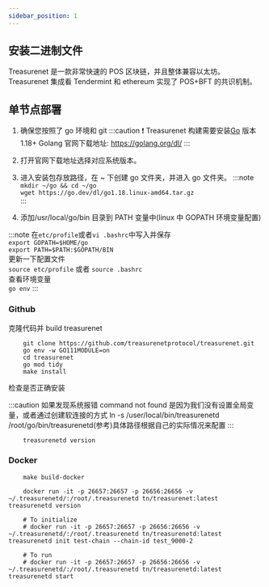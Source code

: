 ```yaml
---
sidebar_position: 1
---
```


## 安装二进制文件

Treasurenet 是一款非常快速的 POS 区块链，并且整体兼容以太坊。Treasurenet 集成看 Tendermint 和 ethereum 实现了 POS+BFT 的共识机制。

## 单节点部署

1. 确保您按照了 go 环境和 git
   :::caution
   ❗️ Treasurenet 构建需要安装[Go](https://golang.org/dl/) 版本 1.18+
   Golang 官网下载地址: https://golang.org/dl/
   :::

2. 打开官网下载地址选择对应系统版本。

3. 进入安装包存放路径，在 ~ 下创建 go 文件夹，并进入 go 文件夹。
   :::note
   `mkdir ~/go && cd ~/go` <br />
   `wget https://go.dev/dl/go1.18.linux-amd64.tar.gz`  
   :::

4. 添加/usr/local/go/bin 目录到 PATH 变量中(linux 中 GOPATH 环境变量配置)

:::note
在`etc/profile`或者`vi .bashrc`中写入并保存 <br />
`export GOPATH=$HOME/go` <br />
`export PATH=$PATH:$GOPATH/BIN` <br />
更新一下配置文件 <br />
`source etc/profile` 或者 `source .bashrc` <br />
查看环境变量 <br />
`go env`
:::

### Github

克隆代码并 build treasurenet

```shell
    git clone https://github.com/treasurenetprotocol/treasurenet.git
    go env -w GO111MODULE=on
    cd treasurenet
    go mod tidy
    make install
```

检查是否正确安装

:::caution
如果发现系统报错 command not found 是因为我们没有设置全局变量，或者通过创建软连接的方式
ln -s /user/local/bin/treasurenetd /root/go/bin/treasurenetd(参考)具体路径根据自己的实际情况来配置
:::

```shell
    treasurenetd version
```

### Docker

```shell
    make build-docker
```

```shell
    docker run -it -p 26657:26657 -p 26656:26656 -v ~/.treasurenetd/:/root/.treasurenetd tn/treasurenet:latest treasurenetd version

    # To initialize
    # docker run -it -p 26657:26657 -p 26656:26656 -v ~/.treasurenetd/:/root/.treasurenetd tn/treasurenetd:latest treasurenetd init test-chain --chain-id test_9000-2

    # To run
    # docker run -it -p 26657:26657 -p 26656:26656 -v ~/.treasurenetd/:/root/.treasurenetd tn/treasurenetd:latest treasurenetd start

```
